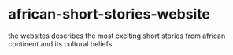 # african-short-stories-website
the websites describes the most exciting short stories from african continent and its cultural  beliefs
